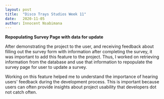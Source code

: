 ```yaml
---
layout: post
title:  "Disco Trays Studios Week 11"
date:   2020-11-05
author: Innocent Nsabimana
---
```



**Repopulating Survey Page with data for update**

After demonstrating the project to the user, and receiving feedback about filling out the survey form with information after completing the survey, it was important to add this feature to the project. Thus, I worked on retrieving information from the database and use that information to repopulate the survey page for user to update a survey. 

Working on this feature helped me to understand the importance of hearing users' feedback during the development process. This is important because users can often provide insights about project usability that developers dot not catch often. 








